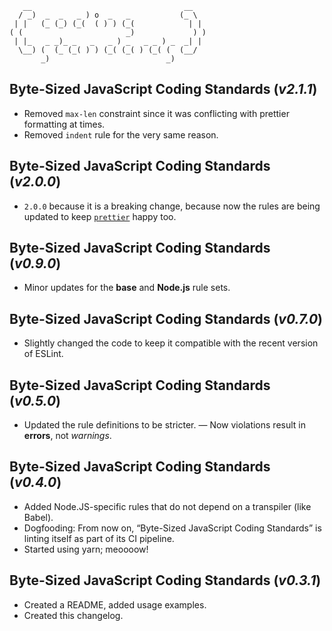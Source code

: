 ```text
   __                                  __
  / _)  _  _   _ ) o  _   _           (_ \
 | |   (_ (_) (_(  ( ) ) (_(            | |
( (                       _)             ) )
 | |_   _ _)_ _   _   _ ) _   _ _ ) _  _| |
  \__) (  (_ (_( ) ) (_( (_( ) (_( (  (__/
       _)                          _)
```

## **Byte-Sized JavaScript Coding Standards** (_v2.1.1_)

* Removed `max-len` constraint since it was conflicting with prettier formatting
  at times.
* Removed `indent` rule for the very same reason.

## **Byte-Sized JavaScript Coding Standards** (_v2.0.0_)

* `2.0.0` because it is a breaking change, because now the rules are being updated
  to keep [`prettier`](https://prettier.io/docs/en/cli.html) happy too.

## **Byte-Sized JavaScript Coding Standards** (_v0.9.0_)

* Minor updates for the **base** and **Node.js** rule sets.

## **Byte-Sized JavaScript Coding Standards** (_v0.7.0_)

* Slightly changed the code to keep it compatible with the recent version of ESLint.

## **Byte-Sized JavaScript Coding Standards** (_v0.5.0_)

* Updated the rule definitions to be stricter. — Now violations result in
  **errors**, not _warnings_.

## **Byte-Sized JavaScript Coding Standards** (_v0.4.0_)

* Added Node.JS-specific rules that do not depend on a transpiler (like Babel).
* Dogfooding: From now on, “Byte-Sized JavaScript Coding Standards” is linting
  itself as part of its CI pipeline.
* Started using yarn; meoooow!

## **Byte-Sized JavaScript Coding Standards** (_v0.3.1_)

* Created a README, added usage examples.
* Created this changelog.
